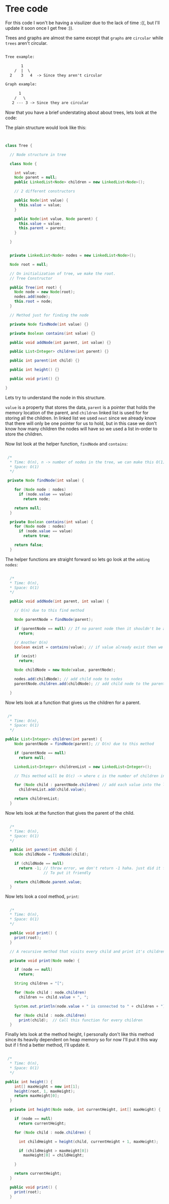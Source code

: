 # Tree code

For this code I won't be having a visulizer due to the lack of time :((, but I'll update it soon once I get free :)).

Trees and graphs are almost the same except that `graphs` are `circular` while `trees` aren't circular.

```text:example.txt

Tree example:

       1
    /  |  \
  2    3   4  -> Since they aren't circular

Graph example:

      1
    /   \
   2 --- 3 -> Since they are circular

```

Now that you have a brief understating about about trees, lets look at the code:

The plain structure would look like this:

```java:Tree.java


class Tree {

  // Node structure in tree

  class Node {

    int value;
    Node parent = null;
    public LinkedList<Node> children = new LinkedList<Node>();

    // 2 different constructors

    public Node(int value) {
      this.value = value;
    }

    public Node(int value, Node parent) {
      this.value = value;
      this.parent = parent;
    }

  }


  private LinkedList<Node> nodes = new LinkedList<Node>();

  Node root = null;

  // On initialization of tree, we make the root.
  // Tree Constructor

  public Tree(int root) {
    Node node = new Node(root);
    nodes.add(node);
    this.root = node;
  }

  // Method just for finding the node

  private Node findNode(int value) {}

  private Boolean contains(int value) {}

  public void addNode(int parent, int value) {}

  public List<Integer> children(int parent) {}

  public int parent(int child) {}

  public int height() {}

  public void print() {}

}

```

Lets try to understand the node in this structure.

`value` is a property that stores the data, `parent` is a pointer that holds the memory location of the parent, and `children` linked list is used
for for storing all the children. In linked list we used `next` since we already know that there will only be one pointer for us to hold, but in this case we don't know how many children the nodes will have so we used a list in-order to store the children.

Now list look at the helper function, `findNode` and `contains`:

```java:helperFunctions.java

 /*
  * Time: O(n), n -> number of nodes in the tree, we can make this O(1) with hashmap
  * Space: O(1)
  */

 private Node findNode(int value) {

    for (Node node : nodes)
      if (node.value == value)
        return node;

    return null;
  }

  private Boolean contains(int value) {
    for (Node node : nodes)
      if (node.value == value)
        return true;

    return false;
  }

```

The helper functions are straight forward so lets go look at the `adding nodes`:

```java:addNode.java

  /*
  * Time: O(n),
  * Space: O(1)
  */

  public void addNode(int parent, int value) {

    // O(n) due to this find method

    Node parentNode = findNode(parent);

    if (parentNode == null) // If no parent node then it shouldn't be added
      return;

    // Another O(n)
    boolean exist = contains(value); // if value already exist then we can't add since they have to be unique

    if (exist)
      return;

    Node childNode = new Node(value, parentNode);

    nodes.add(childNode); // add child node to nodes
    parentNode.children.add(childNode); // add child node to the parent node

  }

```

Now lets look at a function that gives us the children for a parent.

```java:children.java

 /*
  * Time: O(n),
  * Space: O(1)
  */

public List<Integer> children(int parent) {
    Node parentNode = findNode(parent); // O(n) due to this method

    if (parentNode == null)
      return null;

    LinkedList<Integer> childrenList = new LinkedList<Integer>();

    // This method will be O(c) -> where c is the number of children in the parent node

    for (Node child : parentNode.children) // add each value into the list
      childrenList.add(child.value);

    return childrenList;
  }

```

Now lets look at the function that gives the parent of the child.

```java:parent.java

  /*
  * Time: O(n),
  * Space: O(1)
  */

  public int parent(int child) {
    Node childNode = findNode(child);

    if (childNode == null)
      return -1; // throw error, we don't return -1 haha. just did it for this blog
                 // To put it friendly

    return childNode.parent.value;
  }

```

Now lets look a cool method, `print`:

```java:print.java

  /*
  * Time: O(n),
  * Space: O(1)
  */

  public void print() {
    print(root);
  }

  // A recursive method that visits every child and print it's children

  private void print(Node node) {

    if (node == null)
      return;

    String children = "[";

    for (Node child : node.children)
      children += child.value + ", ";

    System.out.println(node.value + " is connected to " + children + "]");

    for (Node child : node.children)
      print(child);  // Call this function for every children
  }

```

Finally lets look at the method height, I personally don't like this method since its heavily dependent on heap memory so for now
I'll put it this way but if I find a better method, I'll update it.

```java:height.java

 /*
  * Time: O(n),
  * Space: O(1)
  */

public int height() {
    int[] maxHeight = new int[1];
    height(root, 1, maxHeight);
    return maxHeight[0];
  }

  private int height(Node node, int currentHeight, int[] maxHeight) {

    if (node == null)
      return currentHeight;

    for (Node child : node.children) {

      int childHeight = height(child, currentHeight + 1, maxHeight);

      if (childHeight > maxHeight[0])
        maxHeight[0] = childHeight;

    }

    return currentHeight;
  }

  public void print() {
    print(root);
  }
```
